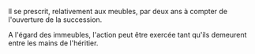   
 Il se prescrit, relativement aux meubles, par deux ans à compter de l'ouverture de la succession.  

  
 A l'égard des immeubles, l'action peut être exercée tant qu'ils demeurent entre les mains de l'héritier.  

